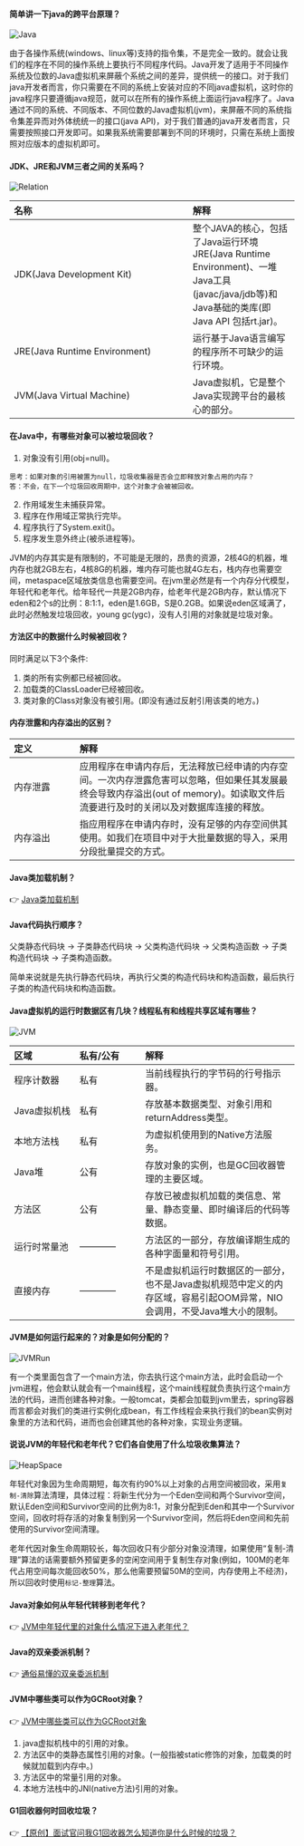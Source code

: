 #### 简单讲一下java的跨平台原理？
![Java](/images/JVM/PlateForm.jpg)


由于各操作系统(windows、linux等)支持的指令集，不是完全一致的。就会让我们的程序在不同的操作系统上要执行不同程序代码。Java开发了适用于不同操作系统及位数的Java虚拟机来屏蔽个系统之间的差异，提供统一的接口。对于我们java开发者而言，你只需要在不同的系统上安装对应的不同java虚拟机，这时你的java程序只要遵循java规范，就可以在所有的操作系统上面运行java程序了。Java通过不同的系统、不同版本、不同位数的Java虚拟机(jvm)，来屏蔽不同的系统指令集差异而对外体统统一的接口(java API)，对于我们普通的java开发者而言，只需要按照接口开发即可。如果我系统需要部署到不同的环境时，只需在系统上面按照对应版本的虚拟机即可。


#### JDK、JRE和JVM三者之间的关系吗？
![Relation](/images/JVM/Relation.jpg)


| 名称 | 解释 | 
| :----- | :----- | 
| <div style="width: 300px">JDK(Java Development Kit)</div> | 整个JAVA的核心，包括了Java运行环境JRE(Java Runtime Environment)、一堆Java工具(javac/java/jdb等)和Java基础的类库(即Java API 包括rt.jar)。 | 
| <div style="width: 300px">JRE(Java Runtime Environment)</div> | 运行基于Java语言编写的程序所不可缺少的运行环境。 | 
| <div style="width: 300px">JVM(Java Virtual Machine)</div> | Java虚拟机，它是整个Java实现跨平台的最核心的部分。 | 


#### 在Java中，有哪些对象可以被垃圾回收？
1. 对象没有引用(obj=null)。
```
思考：如果对象的引用被置为null，垃圾收集器是否会立即释放对象占用的内存？
答：不会，在下一个垃圾回收周期中，这个对象才会被被回收。
```
2. 作用域发生未捕获异常。
3. 程序在作用域正常执行完毕。
4. 程序执行了System.exit()。
5. 程序发生意外终止(被杀进程等)。


JVM的内存其实是有限制的，不可能是无限的，昂贵的资源，2核4G的机器，堆内存也就2GB左右，4核8G的机器，堆内存可能也就4G左右，栈内存也需要空间，metaspace区域放类信息也需要空间。在jvm里必然是有一个内存分代模型，年轻代和老年代。给年轻代一共是2GB内存，给老年代是2GB内存，默认情况下eden和2个s的比例：8:1:1，eden是1.6GB，S是0.2GB。如果说eden区域满了，此时必然触发垃圾回收，young gc(ygc)，没有人引用的对象就是垃圾对象。


#### 方法区中的数据什么时候被回收？
同时满足以下3个条件: 
1. 类的所有实例都已经被回收。
2. 加载类的ClassLoader已经被回收。
3. 类对象的Class对象没有被引用。(即没有通过反射引用该类的地方。)


#### 内存泄露和内存溢出的区别？
| 定义 | 解释 | 
| :----- | :----- | 
| <div style="width: 100px">内存泄露</div> | 应用程序在申请内存后，无法释放已经申请的内存空间。一次内存泄露危害可以忽略，但如果任其发展最终会导致内存溢出(out of memory)。如读取文件后流要进行及时的关闭以及对数据库连接的释放。 | 
| <div style="width: 100px">内存溢出</div> | 指应用程序在申请内存时，没有足够的内存空间供其使用。如我们在项目中对于大批量数据的导入，采用分段批量提交的方式。 | 


#### Java类加载机制？
👉 [Java类加载机制](https://blog.csdn.net/weixin_40236948/article/details/88072698)


#### Java代码执行顺序？
父类静态代码块 -> 子类静态代码块 -> 父类构造代码块 -> 父类构造函数 -> 子类构造代码块 -> 子类构造函数。


简单来说就是先执行静态代码块，再执行父类的构造代码块和构造函数，最后执行子类的构造代码块和构造函数。


#### Java虚拟机的运行时数据区有几块？线程私有和线程共享区域有哪些？
![JVM](/images/JVM/JVM.jpeg)


| 区域 | 私有/公有 | 解释 | 
| :----- | :----- | :----- | 
| <div style="width: 100px">程序计数器</div> | <div style="width: 100px">私有</div> | 当前线程执行的字节码的行号指示器。 | 
| <div style="width: 100px">Java虚拟机栈</div> | <div style="width: 100px">私有</div> | 存放基本数据类型、对象引用和returnAddress类型。 | 
| <div style="width: 100px">本地方法栈</div> | <div style="width: 100px">私有</div> | 为虚拟机使用到的Native方法服务。 | 
| <div style="width: 100px">Java堆</div> | <div style="width: 100px">公有</div> | 存放对象的实例，也是GC回收器管理的主要区域。 | 
| <div style="width: 100px">方法区</div> | <div style="width: 100px">公有</div> | 存放已被虚拟机加载的类信息、常量、静态变量、即时编译后的代码等数据。 | 
| <div style="width: 100px">运行时常量池</div> | <div style="width: 100px">————</div> | 方法区的一部分，存放编译期生成的各种字面量和符号引用。 | 
| <div style="width: 100px">直接内存</div> | <div style="width: 100px">————</div> | 不是虚拟机运行时数据区的一部分，也不是Java虚拟机规范中定义的内存区域，容易引起OOM异常，NIO会调用，不受Java堆大小的限制。 | 


#### JVM是如何运行起来的？对象是如何分配的？
![JVMRun](/images/JVM/JVMRun.png)


有一个类里面包含了一个main方法，你去执行这个main方法，此时会启动一个jvm进程，他会默认就会有一个main线程，这个main线程就负责执行这个main方法的代码，进而创建各种对象。一般tomcat，类都会加载到jvm里去，spring容器而言都会对我们的类进行实例化成bean，有工作线程会来执行我们的bean实例对象里的方法和代码，进而也会创建其他的各种对象，实现业务逻辑。


#### 说说JVM的年轻代和老年代？它们各自使用了什么垃圾收集算法？
![HeapSpace](/images/JVM/HeapSpace.jpg)


年轻代对象因为生命周期短，每次有约90%以上对象的占用空间被回收，采用`复制-清除`算法清理，具体过程：将新生代分为一个Eden空间和两个Survivor空间，默认Eden空间和Survivor空间的比例为8:1，对象分配到Eden和其中一个Survivor空间，回收时将存活的对象复制到另一个Survivor空间，然后将Eden空间和先前使用的Survivor空间清理。


老年代因对象生命周期较长，每次回收只有少部分对象没清理，如果使用“复制-清理”算法的话需要额外预留更多的空闲空间用于复制生存对象(例如，100M的老年代占用空间每次能回收50%，那么他需要预留50M的空间，内存使用上不经济)，所以回收时使用`标记-整理`算法。


#### Java对象如何从年轻代转移到老年代？
👉 [JVM中年轻代里的对象什么情况下进入老年代？](https://www.pianshen.com/article/24491623364/)


#### Java的双亲委派机制？
👉 [通俗易懂的双亲委派机制](https://blog.csdn.net/codeyanbao/article/details/82875064)


#### JVM中哪些类可以作为GCRoot对象？
👉 [JVM中哪些类可以作为GCRoot对象](https://blog.csdn.net/qq_38545713/article/details/103492017)


1. java虚拟机栈中的引用的对象。
2. 方法区中的类静态属性引用的对象。(一般指被static修饰的对象，加载类的时候就加载到内存中。)
3. 方法区中的常量引用的对象。
4. 本地方法栈中的JNI(native方法)引用的对象。


#### G1回收器何时回收垃圾？
👉 [【原创】面试官问我G1回收器怎么知道你是什么时候的垃圾？](https://www.cnblogs.com/thisiswhy/p/12388638.html)